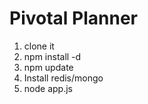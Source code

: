 Pivotal Planner
===============

1. clone it
2. npm install -d
3. npm update
4. Install redis/mongo
5. node app.js
